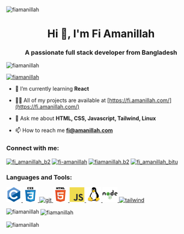 <img align="center" src="https://ibb.co.com/C03hYnb" alt="fiamanillah" />
<h1 align="center">Hi 👋, I'm Fi Amanillah</h1>
<h3 align="center">A passionate full stack developer from Bangladesh</h3>

<p align="left"> <img src="https://komarev.com/ghpvc/?username=fiamanillah&label=Profile%20views&color=0e75b6&style=flat" alt="fiamanillah" /> </p>

<p align="left"> <a href="https://github.com/ryo-ma/github-profile-trophy"><img src="https://github-profile-trophy.vercel.app/?username=fiamanillah" alt="fiamanillah" /></a> </p>

- 🌱 I’m currently learning **React**

- 👨‍💻 All of my projects are available at [https://fi.amanillah.com/](https://fi.amanillah.com/)

- 💬 Ask me about **HTML, CSS, Javascript, Tailwind, Linux**

- 📫 How to reach me **fi@amanillah.com**

<h3 align="left">Connect with me:</h3>
<p align="left">
<a href="https://twitter.com/fi_amanillah_b2" target="blank"><img align="center" src="https://raw.githubusercontent.com/rahuldkjain/github-profile-readme-generator/master/src/images/icons/Social/twitter.svg" alt="fi_amanillah_b2" height="30" width="40" /></a>
<a href="https://linkedin.com/in/fi-amanillah" target="blank"><img align="center" src="https://raw.githubusercontent.com/rahuldkjain/github-profile-readme-generator/master/src/images/icons/Social/linked-in-alt.svg" alt="fi-amanillah" height="30" width="40" /></a>
<a href="https://fb.com/fiamanillah.b2" target="blank"><img align="center" src="https://raw.githubusercontent.com/rahuldkjain/github-profile-readme-generator/master/src/images/icons/Social/facebook.svg" alt="fiamanillah.b2" height="30" width="40" /></a>
<a href="https://instagram.com/fi_amanillah_bitu" target="blank"><img align="center" src="https://raw.githubusercontent.com/rahuldkjain/github-profile-readme-generator/master/src/images/icons/Social/instagram.svg" alt="fi_amanillah_bitu" height="30" width="40" /></a>
</p>

<h3 align="left">Languages and Tools:</h3>
<p align="left"> <a href="https://www.cprogramming.com/" target="_blank" rel="noreferrer"> <img src="https://raw.githubusercontent.com/devicons/devicon/master/icons/c/c-original.svg" alt="c" width="40" height="40"/> </a> <a href="https://www.w3schools.com/css/" target="_blank" rel="noreferrer"> <img src="https://raw.githubusercontent.com/devicons/devicon/master/icons/css3/css3-original-wordmark.svg" alt="css3" width="40" height="40"/> </a> <a href="https://git-scm.com/" target="_blank" rel="noreferrer"> <img src="https://www.vectorlogo.zone/logos/git-scm/git-scm-icon.svg" alt="git" width="40" height="40"/> </a> <a href="https://www.w3.org/html/" target="_blank" rel="noreferrer"> <img src="https://raw.githubusercontent.com/devicons/devicon/master/icons/html5/html5-original-wordmark.svg" alt="html5" width="40" height="40"/> </a> <a href="https://developer.mozilla.org/en-US/docs/Web/JavaScript" target="_blank" rel="noreferrer"> <img src="https://raw.githubusercontent.com/devicons/devicon/master/icons/javascript/javascript-original.svg" alt="javascript" width="40" height="40"/> </a> <a href="https://www.linux.org/" target="_blank" rel="noreferrer"> <img src="https://raw.githubusercontent.com/devicons/devicon/master/icons/linux/linux-original.svg" alt="linux" width="40" height="40"/> </a> <a href="https://nodejs.org" target="_blank" rel="noreferrer"> <img src="https://raw.githubusercontent.com/devicons/devicon/master/icons/nodejs/nodejs-original-wordmark.svg" alt="nodejs" width="40" height="40"/> </a> <a href="https://tailwindcss.com/" target="_blank" rel="noreferrer"> <img src="https://www.vectorlogo.zone/logos/tailwindcss/tailwindcss-icon.svg" alt="tailwind" width="40" height="40"/> </a> </p>

<p><img align="left" src="https://github-readme-stats.vercel.app/api/top-langs?username=fiamanillah&show_icons=true&locale=en&layout=compact" alt="fiamanillah" /></p>

<p>&nbsp;<img align="center" src="https://github-readme-stats.vercel.app/api?username=fiamanillah&show_icons=true&locale=en" alt="fiamanillah" /></p>

<p><img align="center" src="https://github-readme-streak-stats.herokuapp.com/?user=fiamanillah&" alt="fiamanillah" /></p>

